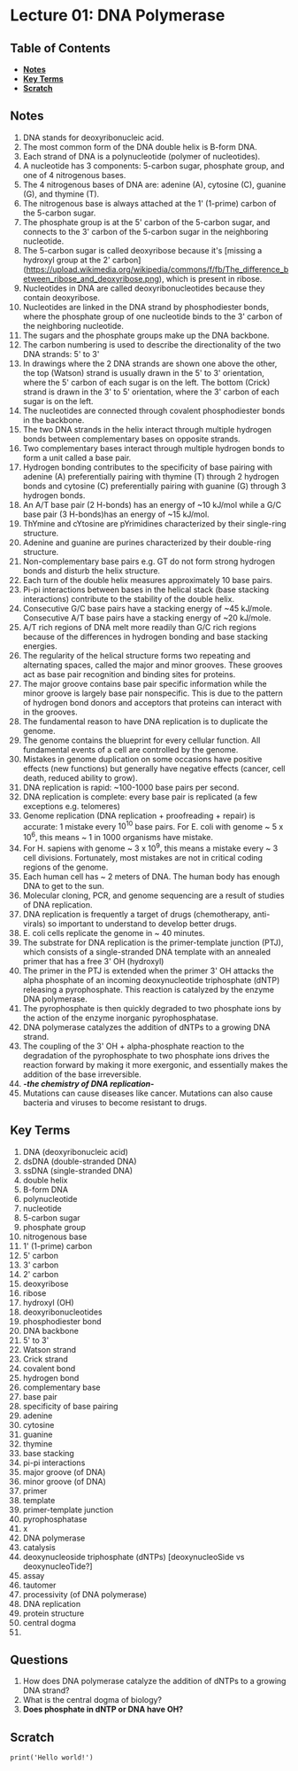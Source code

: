 # Lecture 01: DNA Polymerase

## Table of Contents
- [**Notes**](#notes)
- [**Key Terms**](#key-terms)
- [**Scratch**](#scratch)


## Notes

1. DNA stands for deoxyribonucleic acid.
2. The most common form of the DNA double helix is B-form DNA.
3. Each strand of DNA is a polynucleotide (polymer of nucleotides).
4. A nucleotide has 3 components: 5-carbon sugar, phosphate group, and one of 4 nitrogenous bases.
6. The 4 nitrogenous bases of DNA are: adenine (A), cytosine (C), guanine (G), and thymine (T).
7. The nitrogenous base is always attached at the 1' (1-prime) carbon of the 5-carbon sugar.
8. The phosphate group is at the 5' carbon of the 5-carbon sugar, and connects to the 3' carbon of the 5-carbon sugar in the neighboring nucleotide.
9. The 5-carbon sugar is called deoxyribose because it's [missing a hydroxyl group at the 2' carbon] (https://upload.wikimedia.org/wikipedia/commons/f/fb/The_difference_between_ribose_and_deoxyribose.png), which is present in ribose.
10. Nucleotides in DNA are called deoxyribonucleotides because they contain deoxyribose.
11. Nucleotides are linked in the DNA strand by phosphodiester bonds, where the phosphate group of one nucleotide binds to the 3' carbon of the neighboring nucleotide.
12. The sugars and the phosphate groups make up the DNA backbone.
13. The carbon numbering is used to describe the directionality of the two DNA strands: 5' to 3'
14. In drawings where the 2 DNA strands are shown one above the other, the top (Watson) strand is usually drawn in the 5' to 3' orientation, where the 5' carbon of each sugar is on the left. The bottom (Crick) strand is drawn in the 3' to 5' orientation, where the 3' carbon of each sugar is on the left.
15. The nucleotides are connected through covalent phosphodiester bonds in the backbone.
16. The two DNA strands in the helix interact through multiple hydrogen bonds between complementary bases on opposite strands.
17. Two complementary bases interact through multiple hydrogen bonds to form a unit called a base pair.
18. Hydrogen bonding contributes to the specificity of base pairing with adenine (A) preferentially pairing with thymine (T) through 2 hydrogen bonds and cytosine (C) preferentially pairing with guanine (G) through 3 hydrogen bonds.
19. An A/T base pair (2 H-bonds) has an energy of ~10 kJ/mol while a G/C base pair (3 H-bonds)has an energy of ~15 kJ/mol.
20. ThYmine and cYtosine are pYrimidines characterized by their single-ring structure.
21. Adenine and guanine are purines characterized by their double-ring structure.
22. Non-complementary base pairs e.g. GT do not form strong hydrogen bonds and disturb the helix structure.
23. Each turn of the double helix measures approximately 10 base pairs.
24. Pi-pi interactions between bases in the helical stack (base stacking interactions) contribute to the stability of the double helix.
25. Consecutive G/C base pairs have a stacking energy of ~45 kJ/mole. Consecutive A/T base pairs have a stacking energy of ~20 kJ/mole.
26. A/T rich regions of DNA melt more readily than G/C rich regions because of the differences in hydrogen bonding and base stacking energies.
27. The regularity of the helical structure forms two repeating and alternating spaces, called the major and minor grooves. These grooves act as base pair recognition and binding sites for proteins.
28. The major groove contains base pair specific information while the minor groove is largely base pair nonspecific. This is due to the pattern of hydrogen bond donors and acceptors that proteins can interact with in the grooves.
29. The fundamental reason to have DNA replication is to duplicate the genome.
30. The genome contains the blueprint for every cellular function. All fundamental events of a cell are controlled by the genome.
31. Mistakes in genome duplication on some occasions have positive effects (new functions) but generally have negative effects (cancer, cell death, reduced ability to grow). 
32. DNA replication is rapid: ~100-1000 base pairs per second.
33. DNA replication is complete: every base pair is replicated (a few exceptions e.g. telomeres)
34. Genome replication (DNA replication + proofreading + repair) is accurate: 1 mistake every $10^10$ base pairs. For E. coli with genome ~ 5 x $10^6$, this means ~ 1 in 1000 organisms have mistake. 
35. For H. sapiens with genome ~ 3 x $10^9$, this means a mistake every ~ 3 cell divisions. Fortunately, most mistakes are not in critical coding regions of the genome.
36. Each human cell has ~ 2 meters of DNA. The human body has enough DNA to get to the sun.
37. Molecular cloning, PCR, and genome sequencing are a result of studies of DNA replication.
38. DNA replication is frequently a target of drugs (chemotherapy, anti-virals) so important to understand to develop better drugs.
39. E. coli cells replicate the genome in ~ 40 minutes.
40. The substrate for DNA replication is the primer-template junction (PTJ), which consists of a single-stranded DNA template with an annealed primer that has a free 3' OH (hydroxyl)
41. The primer in the PTJ is extended when the primer 3' OH attacks the alpha phosphate of an incoming deoxynucleotide triphosphate (dNTP) releasing a pyrophosphate. This reaction is catalyzed by the enzyme DNA polymerase.
42. The pyrophosphate is then quickly degraded to two phosphate ions by the action of the enzyme inorganic pyrophosphatase.
43. DNA polymerase catalyzes the addition of dNTPs to a growing DNA strand.
44. The coupling of the 3' OH + alpha-phosphate reaction to the degradation of the pyrophosphate to two phosphate ions drives the reaction forward by making it more exergonic, and essentially makes the addition of the base irreversible.
45. ***-the chemistry of DNA replication-***
46. Mutations can cause diseases like cancer. Mutations can also cause bacteria and viruses to become resistant to drugs.

## Key Terms

1. DNA (deoxyribonucleic acid)
2. dsDNA (double-stranded DNA)
3. ssDNA (single-stranded DNA)
4. double helix
5. B-form DNA
6. polynucleotide
7. nucleotide
8. 5-carbon sugar
9. phosphate group
10. nitrogenous base
11. 1' (1-prime) carbon
12. 5' carbon
13. 3' carbon
14. 2' carbon
15. deoxyribose
16. ribose
17. hydroxyl (OH)
18. deoxyribonucleotides
19. phosphodiester bond
20. DNA backbone
21. 5' to 3'
22. Watson strand
23. Crick strand
24. covalent bond
25. hydrogen bond
26. complementary base
27. base pair
28. specificity of base pairing
29. adenine
30. cytosine
31. guanine
32. thymine
33. base stacking
34. pi-pi interactions
35. major groove (of DNA)
36. minor groove (of DNA)
37. primer
38. template
39. primer-template junction
40. pyrophosphatase
41. x
42. DNA polymerase
43. catalysis
44. deoxynucleoside triphosphate (dNTPs) [deoxynucleoSide vs deoxynucleoTide?]
45. assay
46. tautomer
47. processivity (of DNA polymerase)
48. DNA replication
49. protein structure
50. central dogma
51. 

## Questions

1. How does DNA polymerase catalyze the addition of dNTPs to a growing DNA strand?
2. What is the central dogma of biology?
3. **Does phosphate in dNTP or DNA have OH?**


## Scratch

```{r}
print('Hello world!')
```
